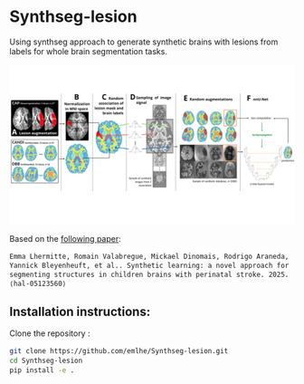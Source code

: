 # Synthseg-lesion
Using synthseg approach to generate synthetic brains with lesions from labels for whole brain segmentation tasks. 

<img src="images/schema_methode_general.png"  />

Based on the [following paper](https://hal.science/hal-05123560): 

    Emma Lhermitte, Romain Valabregue, Mickael Dinomais, Rodrigo Araneda, Yannick Bleyenheuft, et al.. Synthetic learning: a novel approach for segmenting structures in children brains with perinatal stroke. 2025. ⟨hal-05123560⟩ 


## Installation instructions:
Clone the repository :
```bash
git clone https://github.com/emlhe/Synthseg-lesion.git
cd Synthseg-lesion
pip install -e .
```


